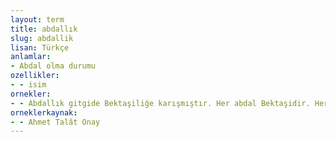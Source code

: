 ```yaml
---
layout: term
title: abdallık
slug: abdallik
lisan: Türkçe
anlamlar:
- Abdal olma durumu
ozellikler:
- - isim
ornekler:
- - Abdallık gitgide Bektaşiliğe karışmıştır. Her abdal Bektaşidir. Her Bektaşi de az çok abdaldır.
orneklerkaynak:
- - Ahmet Talât Onay
---
```

